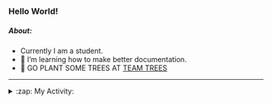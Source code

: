 ### Hello World!

##### About:
- Currently I am a student.
- 🌱 I’m learning how to make better documentation.
- 🌱 GO PLANT SOME TREES AT [TEAM TREES](https://teamtrees.org/)

---
<details>
  <summary>:zap: My Activity:</summary>
  
<!--START_SECTION:waka-->
![Code Time](http://img.shields.io/badge/Code%20Time-1%2C171%20hrs%2027%20mins-blue)

**I'm a Night 🦉** 

```text
🌞 Morning                1898 commits        ███░░░░░░░░░░░░░░░░░░░░░░   10.10 % 
🌆 Daytime                6399 commits        █████████░░░░░░░░░░░░░░░░   34.04 % 
🌃 Evening                5358 commits        ███████░░░░░░░░░░░░░░░░░░   28.50 % 
🌙 Night                  5142 commits        ███████░░░░░░░░░░░░░░░░░░   27.36 % 
```
📅 **I'm Most Productive on Wednesday** 

```text
Monday                   2650 commits        ████░░░░░░░░░░░░░░░░░░░░░   14.10 % 
Tuesday                  2568 commits        ███░░░░░░░░░░░░░░░░░░░░░░   13.66 % 
Wednesday                4400 commits        ██████░░░░░░░░░░░░░░░░░░░   23.41 % 
Thursday                 2424 commits        ███░░░░░░░░░░░░░░░░░░░░░░   12.90 % 
Friday                   1954 commits        ███░░░░░░░░░░░░░░░░░░░░░░   10.40 % 
Saturday                 1648 commits        ██░░░░░░░░░░░░░░░░░░░░░░░   08.77 % 
Sunday                   3153 commits        ████░░░░░░░░░░░░░░░░░░░░░   16.77 % 
```


📊 **This Week I Spent My Time On** 

```text
🔥 Editors: 
IntelliJ                 3 hrs 56 mins       █████████████░░░░░░░░░░░░   53.80 % 
VS Code                  3 hrs 23 mins       ████████████░░░░░░░░░░░░░   46.20 % 

🐱‍💻 Projects: 
intro                    3 hrs 48 mins       █████████████░░░░░░░░░░░░   52.04 % 
iris-flower-ml           3 hrs 23 mins       ████████████░░░░░░░░░░░░░   46.20 % 
android-demo             7 mins              ░░░░░░░░░░░░░░░░░░░░░░░░░   01.76 % 
Unknown Project          0 secs              ░░░░░░░░░░░░░░░░░░░░░░░░░   00.00 % 
```


 Last Updated on 27/08/2023 07:10:01 UTC
<!--END_SECTION:waka-->
</details>
